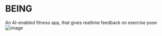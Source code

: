 # BEING
An AI-enabled fitness app, that gives realtime feedback on exercise pose
![image](https://github.com/yeshavyas27/BEING/assets/103744693/36135546-44b4-453d-991f-020a47ebe94b)
